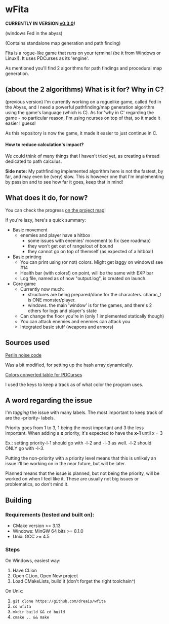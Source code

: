 # wFita 

**CURRENTLY IN VERSION [v0.3.0](https://github.com/dreais/wFita/releases/tag/v0.3.0)!**

(windows Fed in the abyss)

(Contains standalone map generation and path finding)

Fita is a rogue-like game that runs on your terminal (be it from Windows or Linux!). It uses PDCurses as its 'engine'.

As mentioned you'll find 2 algorithms for path findings and procedural map generation.
## (about the 2 algorithms) What is it for? Why in C?

(previous version) I'm currently working on a roguelike game, called Fed in the Abyss, and I need a powerful pathfinding/map generation algorithm using the game's language (which is C).
As for 'why in C' regarding the game - no particular reason, I'm using ncurses on top of that, so it made it easier I guess!

As this repository is now the game, it made it easier to just continue in C.

#### How to reduce calculation's impact?

We could think of many things that I haven't tried yet, as creating a thread dedicated to path calculus.

**Side note:** My pathfinding implemented algorithm here is not the fastest, by far, and may even be (very) slow. This is however 
one that I'm implementing by passion and to see how far it goes, keep that in mind!

## What does it do, for now?
You can check the progress [on the project map](https://github.com/dreais/wFita/projects/1)!

If you're lazy, here's a quick summary:
- Basic movement
    - enemies and player have a hitbox
        - some issues with enemies' movement to fix (see roadmap)
        - they won't get out of range/out of bound
        - they cannot go on top of themself (as expected of a hitbox!)
- Basic printing
    - You can print using (or not) colors. Might get laggy on windows! see #14
    - Health bar (with colors!) on point, will be the same with EXP bar
    - Log file, named as of now "output.log", is created on launch.
- Core game
    - Currently now much:
        - structures are being prepared/done for the characters. charac_t is ONE monster/player.
        - windows. the main 'window' is for the games, and there's 2 others for logs and player's state
    - Can change the floor you're in (only 1 implemented statically though)
    - You can attack enemies and enemies can attack you
    - Integrated basic stuff (weapons and armors)
    
 
## Sources used
[Perlin noise code](https://gist.github.com/nowl/828013)

Was a bit modified, for setting up the hash array dynamically.

[Colors converted table for PDCurses](https://stackoverflow.com/a/47771858)

I used the keys to keep a track as of what color the program uses.

## A word regarding the issue
I'm _tagging_ the issue with many labels. The most important to keep track of are the -priority- labels. 

Priority goes from 1 to 3, 1 being the most important and 3 the less important. When adding a **x** priority, it's expected to have the **x-1** until x = 3

Ex.:
setting priority-l-1 should go with -l-2 and -l-3 as well.
-l-2 should ONLY go with -l-3.

Putting the non-priority with a priority level means that this is unlikely an issue I'll be working on in the near future, but will be later.

Planned means that the issue is planned, but not being the priority, will be worked on when I feel like it. These are usually not big issues or problematics, so don't mind it.

## Building

### Requirements (tested and built on):
- CMake version >= 3.13
- Windows: MinGW 64 bits >= 8.1.0
- Unix: GCC >= 4.5

### Steps
On Windows, easiest way:
1. Have CLion
2. Open CLion, Open New project
3. Load CMakeLists, build it (don't forget the right toolchain^)

On Unix:
1. `git clone https://github.com/dreais/wfita`
2. `cd wfita`
3. `mkdir build && cd build`
4. `cmake .. && make`